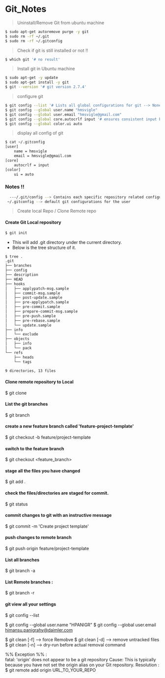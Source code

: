 # Git_Notes

> Uninstall/Remove Git from ubuntu machine
```sh
$ sudo apt-get autoremove purge -y git
$ sudo rm -rf ~/.git
$ sudo rm -rf ~/.gitconfig
```
> Check if git is still installed or not !!
```sh
$ which git '# no result'
```
> Install git in Ubuntu machine
```sh
$ sudo apt-get -y update
$ sudo apt-get install -y git
$ git --version '# git version 2.7.4'
```
> configure git 
```sh
$ git config --list '# Lists all global configurations for git --> None for now'
$ git config --global user.name "hmsvigle"
$ git config --global user.email "hmsvigle@gmail.com"
$ git config --global core.autocrlf input '# ensures consistent input behavior for all contributers'
$ git config --global color.ui auto
```
> display all config of git
```sh
$ cat ~/.gitconfig 
[user]
	name = hmsvigle
	email = hmsvigle@gmail.com
[core]
	autocrlf = input
[color]
	ui = auto
```
### Notes !!
```sh
  ---/.git/config --> Contains each specific repository related configurations
 ~/.gitconfig --> default git configurations for the user
```

> Create local Repo / Clone Remote repo
#### Create Git Local repository
```sh
$ git init
```
 - This will add .git directory under the current directory. 
 - Below is the tree structure of it.
```sh
$ tree .
.git
├── branches
├── config
├── description
├── HEAD
├── hooks
│   ├── applypatch-msg.sample
│   ├── commit-msg.sample
│   ├── post-update.sample
│   ├── pre-applypatch.sample
│   ├── pre-commit.sample
│   ├── prepare-commit-msg.sample
│   ├── pre-push.sample
│   ├── pre-rebase.sample
│   └── update.sample
├── info
│   └── exclude
├── objects
│   ├── info
│   └── pack
└── refs
    ├── heads
    └── tags

9 directories, 13 files

```
#### Clone remote repository to Local
$ git clone 

#### List the git branches
$ git branch

#### create a new feature branch called 'feature-project-template'
$ git checkout -b feature/project-template

#### switch to the feature branch
$ git checkout  <feature_branch>

#### stage all the files you have changed
$ git add .

#### check the files/directories are staged for commit.
$ git status

#### commit changes to git with an instructive message
$ git commit -m 'Create project template'

#### push changes to remote branch
$ git push origin feature/project-template

#### List all branches
$ git branch -a

#### List Remote branches :
$ git branch -r

#### git view all your settings
$ git config --list

$ git config --global user.name "HPANIGR"
$ git config --global user.email himansu.panigrahy@daimler.com

$ git clean [-f]  --> force Remobve 
$ git clean [-d]  --> remove untracked files
$ git clean [-n]  --> dry-run before actual removal command


%% Exception %% :  
	fatal: 'origin' does not appear to be a git repository
	Cause: This is typically because you have not set the origin alias on your Git repository.
	Resolution : 
		$ git remote add origin URL_TO_YOUR_REPO
